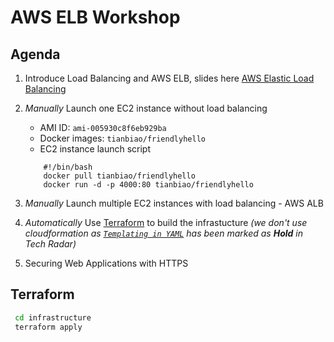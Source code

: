 AWS ELB Workshop
==========


Agenda
-------
1. Introduce Load Balancing and AWS ELB, slides here [AWS Elastic Load Balancing](https://docs.google.com/presentation/d/1rBEf3o24c-fb4jsHK2l4wWIothNpXGf_mh3szoCfJEk/edit#slide=id.p)

2. *Manually* Launch one EC2 instance without load balancing
	- AMI ID: `ami-005930c8f6eb929ba`
	- Docker images: `tianbiao/friendlyhello` 
	- EC2 instance launch script
	```
		#!/bin/bash
		docker pull tianbiao/friendlyhello
		docker run -d -p 4000:80 tianbiao/friendlyhello
	```
3. *Manually* Launch multiple EC2 instances with load balancing - AWS ALB 

4. *Automatically*  Use [Terraform](https://www.thoughtworks.com/radar/tools/terraform) to build the infrastucture *(we don't use cloudformation as [`Templating in YAML`](https://www.thoughtworks.com/radar/techniques/templating-in-yaml) has been marked as **Hold** in Tech Radar)*

5. Securing Web Applications with HTTPS


Terraform
--------
```bash
 cd infrastructure
 terraform apply
```
